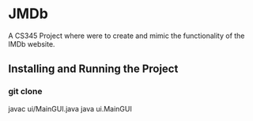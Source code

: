 # JMDb
A CS345 Project where were to create and mimic the functionality of the IMDb website.


## Installing and Running the Project

### git clone 

javac ui/MainGUI.java
java ui.MainGUI
